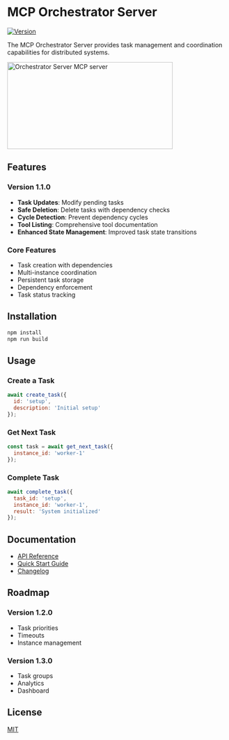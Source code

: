 # MCP Orchestrator Server

[![Version](https://img.shields.io/badge/version-1.1.0-blue.svg)](CHANGELOG.md)

The MCP Orchestrator Server provides task management and coordination capabilities for distributed systems.

<a href="https://glama.ai/mcp/servers/6hfxiaiuwg"><img width="380" height="200" src="https://glama.ai/mcp/servers/6hfxiaiuwg/badge" alt="Orchestrator Server MCP server" /></a>

## Features

### Version 1.1.0
- **Task Updates**: Modify pending tasks
- **Safe Deletion**: Delete tasks with dependency checks
- **Cycle Detection**: Prevent dependency cycles
- **Tool Listing**: Comprehensive tool documentation
- **Enhanced State Management**: Improved task state transitions

### Core Features
- Task creation with dependencies
- Multi-instance coordination
- Persistent task storage
- Dependency enforcement
- Task status tracking

## Installation

```bash
npm install
npm run build
```

## Usage

### Create a Task
```javascript
await create_task({
  id: 'setup',
  description: 'Initial setup'
});
```

### Get Next Task
```javascript
const task = await get_next_task({
  instance_id: 'worker-1'
});
```

### Complete Task
```javascript
await complete_task({
  task_id: 'setup',
  instance_id: 'worker-1',
  result: 'System initialized'
});
```

## Documentation

- [API Reference](docs/API.md)
- [Quick Start Guide](docs/QUICK_START.md)
- [Changelog](CHANGELOG.md)

## Roadmap

### Version 1.2.0
- Task priorities
- Timeouts
- Instance management

### Version 1.3.0
- Task groups
- Analytics
- Dashboard

## License
[MIT](LICENSE)
